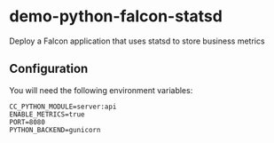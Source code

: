 # demo-python-falcon-statsd
Deploy a Falcon application that uses statsd to store business metrics

## Configuration

You will need the following environment variables:

```
CC_PYTHON_MODULE=server:api
ENABLE_METRICS=true
PORT=8080
PYTHON_BACKEND=gunicorn
```
